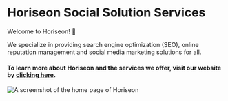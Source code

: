 # Horiseon Social Solution Services
<p>Welcome to Horiseon! 👋</p>

<p>We specialize in providing search engine optimization (SEO), online reputation management and social media marketing solutions for all.</p>

  
#### To learn more about Horiseon and the services we offer, visit our website by [clicking here](https://pryority.github.io/horiseon/).



![A screenshot of the home page of Horiseon](HORISEON_DEMO.png)
